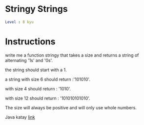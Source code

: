 # Stringy Strings

```yaml
Level : 8 kyu
```

# Instructions
write me a function stringy that takes a size and returns a string of alternating '1s' and '0s'.

the string should start with a 1.

a string with size 6 should return :'101010'.

with size 4 should return : '1010'.

with size 12 should return : '101010101010'.

The size will always be positive and will only use whole numbers.

Java katay [link](https://www.codewars.com/kata/563b74ddd19a3ad462000054/train/java)